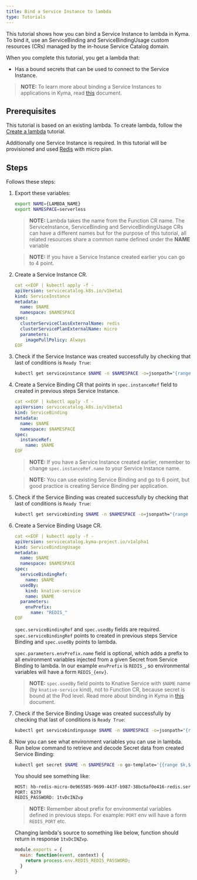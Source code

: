 ```yaml
---
title: Bind a Service Instance to lambda
type: Tutorials
---
```


This tutorial shows how you can bind a Service Instance to lambda in Kyma. To bind it, use an ServiceBinding and ServiceBindingUsage custom resources (CRs) managed by the in-house Service Catalog domain.

When you complete this tutorial, you get a lambda that:

- Has a bound secrets that can be used to connect to the Service Instance.

>**NOTE:** To learn more about binding a Service Instances to applications in Kyma, read [this](/components/service-catalog/#details-provisioning-and-binding) document.

## Prerequisites

This tutorial is based on an existing lambda. To create lambda, follow the [Create a lambda](#tutorials-create-a-lambda) tutorial.

Additionally one Service Instance is required. In this tutorial will be provisioned and used [Redis](https://redis.io/) with micro plan.

## Steps

Follows these steps:

1. Export these variables:

    ```bash
    export NAME={LAMBDA_NAME}
    export NAMESPACE=serverless
    ```

    > **NOTE:** Lambda takes the name from the Function CR name. The ServiceInstance, ServiceBinding and ServiceBindingUsage CRs can have a different names but for the purpose of this tutorial, all related resources share a common name defined under the **NAME** variable

    > **NOTE:** If you have a Service Instance created earlier you can go to 4 point.

2. Create a Service Instance CR.

    ```yaml
    cat <<EOF | kubectl apply -f -
    apiVersion: servicecatalog.k8s.io/v1beta1
    kind: ServiceInstance
    metadata:
      name: $NAME
      namespace: $NAMESPACE
    spec:
      clusterServiceClassExternalName: redis
      clusterServicePlanExternalName: micro
      parameters:
        imagePullPolicy: Always
    EOF    
    ```

3. Check if the Service Instance was created successfully by checking that last of conditions is `Ready True`:

    ```bash
    kubectl get serviceinstance $NAME -n $NAMESPACE -o=jsonpath="{range .status.conditions[*]}{.type}{'\t'}{.status}{'\n'}{end}"
    ```

4. Create a Service Binding CR that points in `spec.instanceRef` field to created in previous steps Service Instance.

    ```yaml
    cat <<EOF | kubectl apply -f -
    apiVersion: servicecatalog.k8s.io/v1beta1
    kind: ServiceBinding
    metadata:
      name: $NAME
      namespace: $NAMESPACE
    spec:
      instanceRef:
        name: $NAME
    EOF    
    ```

    > **NOTE:** If you have a Service Instance created earlier, remember to change `spec.instanceRef.name` to your Service Instance name.

    > **NOTE:** You can use existing Service Binding and go to 6 point, but good practice is creating Service Binding per application.

5. Check if the Service Binding was created successfully by checking that last of conditions is `Ready True`:

    ```bash
    kubectl get servicebinding $NAME -n $NAMESPACE -o=jsonpath="{range .status.conditions[*]}{.type}{'\t'}{.status}{'\n'}{end}"
    ```

6. Create a Service Binding Usage CR.

    ```yaml
    cat <<EOF | kubectl apply -f -
    apiVersion: servicecatalog.kyma-project.io/v1alpha1
    kind: ServiceBindingUsage
    metadata:
      name: $NAME
      namespace: $NAMESPACE
    spec:
      serviceBindingRef:
        name: $NAME
      usedBy:
        kind: knative-service
        name: $NAME
      parameters:
        envPrefix:
          name: "REDIS_"
    EOF    
    ```

    `spec.serviceBindingRef` and `spec.usedBy` fields are required. `spec.serviceBindingRef` points to created in previous steps Service Binding and `spec.usedBy` points to lambda.

    `spec.parameters.envPrefix.name` field is optional, which adds a prefix to all environment variables injected from a given Secret from Service Binding to lambda. In our example `envPrefix` is `REDIS_`, so environmental variables will have a form `REDIS_{env}`.

    > **NOTE:** `spec.usedBy` field points to Knative Service with `$NAME` name (by `knative-service` kind), not to Function CR, because secret is bound at the Pod level. Read more about binding in Kyma in [this](/components/service-catalog/#details-provisioning-and-binding) document.

7. Check if the Service Binding Usage was created successfully by checking that last of conditions is `Ready True`:

    ```bash
    kubectl get servicebindingusage $NAME -n $NAMESPACE -o=jsonpath="{range .status.conditions[*]}{.type}{'\t'}{.status}{'\n'}{end}"
    ```

8. Now you can see what environment variables you can use in lambda. Run below command to retrieve and decode Secret data from created Service Binding:

    ```bash
    kubectl get secret $NAME -n $NAMESPACE -o go-template='{{range $k,$v := .data}}{{printf "%s: " $k}}{{if not $v}}{{$v}}{{else}}{{$v | base64decode}}{{end}}{{"\n"}}{{end}}'
    ```

    You should see something like:

    ```bash
    HOST: hb-redis-micro-0e965585-9699-443f-b987-38bc6af0e416-redis.serverless.svc.cluster.local
    PORT: 6379
    REDIS_PASSWORD: 1tvDcINZvp
    ```

    > **NOTE:** Remember about prefix for environmental variables defined in previous steps. For example: `PORT` env will have a form `REDIS_PORT` etc.

    Changing lambda's source to something like below, function should return in response `1tvDcINZvp`.

    ```js
    module.exports = {
      main: function(event, context) {
        return process.env.REDIS_REDIS_PASSWORD;
      }
    }
    ```
